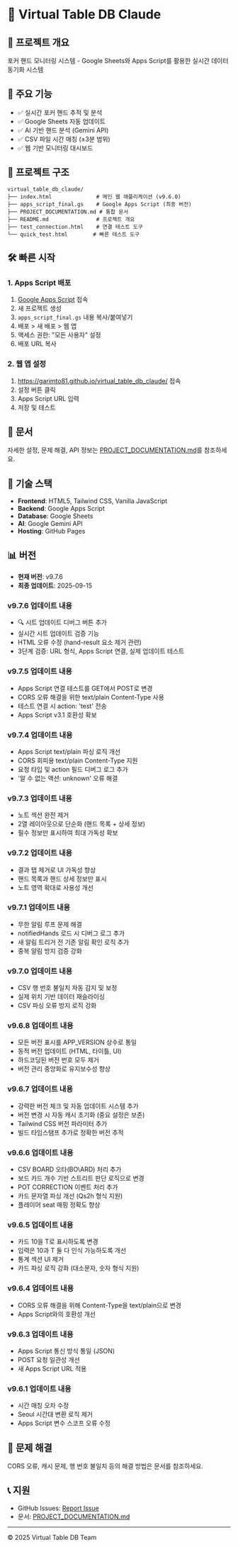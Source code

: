 # 🎰 Virtual Table DB Claude

## 📌 프로젝트 개요
포커 핸드 모니터링 시스템 - Google Sheets와 Apps Script를 활용한 실시간 데이터 동기화 시스템

## 🚀 주요 기능
- ✅ 실시간 포커 핸드 추적 및 분석
- ✅ Google Sheets 자동 업데이트
- ✅ AI 기반 핸드 분석 (Gemini API)
- ✅ CSV 파일 시간 매칭 (±3분 범위)
- ✅ 웹 기반 모니터링 대시보드

## 📁 프로젝트 구조
```
virtual_table_db_claude/
├── index.html              # 메인 웹 애플리케이션 (v9.6.0)
├── apps_script_final.gs    # Google Apps Script (최종 버전)
├── PROJECT_DOCUMENTATION.md # 통합 문서
├── README.md               # 프로젝트 개요
├── test_connection.html    # 연결 테스트 도구
└── quick_test.html        # 빠른 테스트 도구
```

## 🛠️ 빠른 시작

### 1. Apps Script 배포
1. [Google Apps Script](https://script.google.com) 접속
2. 새 프로젝트 생성
3. `apps_script_final.gs` 내용 복사/붙여넣기
4. 배포 > 새 배포 > 웹 앱
5. 액세스 권한: "모든 사용자" 설정
6. 배포 URL 복사

### 2. 웹 앱 설정
1. https://garimto81.github.io/virtual_table_db_claude/ 접속
2. 설정 버튼 클릭
3. Apps Script URL 입력
4. 저장 및 테스트

## 📖 문서
자세한 설정, 문제 해결, API 정보는 [PROJECT_DOCUMENTATION.md](PROJECT_DOCUMENTATION.md)를 참조하세요.

## 🔧 기술 스택
- **Frontend**: HTML5, Tailwind CSS, Vanilla JavaScript
- **Backend**: Google Apps Script
- **Database**: Google Sheets
- **AI**: Google Gemini API
- **Hosting**: GitHub Pages

## 📊 버전
- **현재 버전**: v9.7.6
- **최종 업데이트**: 2025-09-15

### v9.7.6 업데이트 내용
- 🔍 시트 업데이트 디버그 버튼 추가
- 실시간 시트 업데이트 검증 기능
- HTML 오류 수정 (hand-result 요소 제거 관련)
- 3단계 검증: URL 형식, Apps Script 연결, 실제 업데이트 테스트

### v9.7.5 업데이트 내용
- Apps Script 연결 테스트를 GET에서 POST로 변경
- CORS 오류 해결을 위한 text/plain Content-Type 사용
- 테스트 연결 시 action: 'test' 전송
- Apps Script v3.1 호환성 확보

### v9.7.4 업데이트 내용
- Apps Script text/plain 파싱 로직 개선
- CORS 회피용 text/plain Content-Type 지원
- 요청 타입 및 action 필드 디버그 로그 추가
- '알 수 없는 액션: unknown' 오류 해결

### v9.7.3 업데이트 내용
- 노트 섹션 완전 제거
- 2열 레이아웃으로 단순화 (핸드 목록 + 상세 정보)
- 필수 정보만 표시하여 최대 가독성 확보

### v9.7.2 업데이트 내용
- 결과 탭 제거로 UI 가독성 향상
- 핸드 목록과 핸드 상세 정보만 표시
- 노트 영역 확대로 사용성 개선

### v9.7.1 업데이트 내용
- 무한 알림 루프 문제 해결
- notifiedHands 로드 시 디버그 로그 추가
- 새 알림 트리거 전 기존 알림 확인 로직 추가
- 중복 알림 방지 검증 강화

### v9.7.0 업데이트 내용
- CSV 행 번호 불일치 자동 감지 및 보정
- 실제 위치 기반 데이터 재슬라이싱
- CSV 파싱 오류 방지 로직 강화

### v9.6.8 업데이트 내용
- 모든 버전 표시를 APP_VERSION 상수로 통일
- 동적 버전 업데이트 (HTML, 타이틀, UI)
- 하드코딩된 버전 번호 모두 제거
- 버전 관리 중앙화로 유지보수성 향상

### v9.6.7 업데이트 내용
- 강력한 버전 체크 및 자동 업데이트 시스템 추가
- 버전 변경 시 자동 캐시 초기화 (중요 설정은 보존)
- Tailwind CSS 버전 파라미터 추가
- 빌드 타임스탬프 추가로 정확한 버전 추적

### v9.6.6 업데이트 내용
- CSV BOARD 오타(BO\ARD) 처리 추가
- 보드 카드 개수 기반 스트리트 판단 로직으로 변경
- POT CORRECTION 이벤트 처리 추가
- 카드 문자열 파싱 개선 (Qs2h 형식 지원)
- 플레이어 seat 매핑 정확도 향상

### v9.6.5 업데이트 내용
- 카드 10을 T로 표시하도록 변경
- 입력은 10과 T 둘 다 인식 가능하도록 개선
- 통계 섹션 UI 제거
- 카드 파싱 로직 강화 (대소문자, 숫자 형식 지원)

### v9.6.4 업데이트 내용
- CORS 오류 해결을 위해 Content-Type을 text/plain으로 변경
- Apps Script와의 호환성 개선

### v9.6.3 업데이트 내용
- Apps Script 통신 방식 통일 (JSON)
- POST 요청 일관성 개선
- 새 Apps Script URL 적용

### v9.6.1 업데이트 내용
- 시간 매칭 오차 수정
- Seoul 시간대 변환 로직 제거
- Apps Script 변수 스코프 오류 수정

## 🐛 문제 해결
CORS 오류, 캐시 문제, 행 번호 불일치 등의 해결 방법은 문서를 참조하세요.

## 📞 지원
- GitHub Issues: [Report Issue](https://github.com/garimto81/virtual_table_db_claude/issues)
- 문서: [PROJECT_DOCUMENTATION.md](PROJECT_DOCUMENTATION.md)

---
© 2025 Virtual Table DB Team